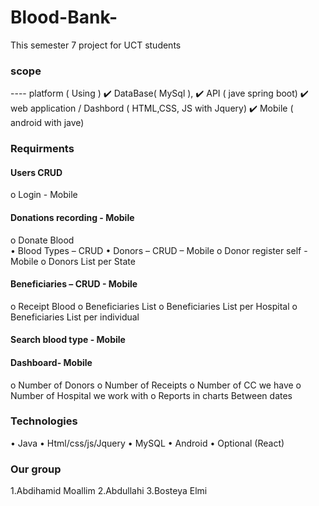 # Blood-Bank-
This semester 7 project for UCT students 

### scope 
---- platform  ( Using )
✔️ DataBase( MySql ),
✔️ API ( jave spring boot)
✔️ web application / Dashbord ( HTML,CSS, JS with Jquery)
✔️ Mobile ( android with jave)

### Requirments 

####	Users CRUD 
o	Login - Mobile

####	Donations recording - Mobile
o	Donate Blood  
•	Blood Types – CRUD 
•	Donors – CRUD – Mobile
o	Donor register self - Mobile
o	Donors List per State

####	Beneficiaries – CRUD - Mobile
o	Receipt Blood
o	Beneficiaries List
o	Beneficiaries List per Hospital
o	Beneficiaries List per individual 

####	Search blood type - Mobile

####	Dashboard- Mobile
o	Number of Donors
o	Number of Receipts
o	Number of CC we have
o	Number of Hospital we work with
o	Reports in charts 
 Between dates

### Technologies
•	Java
•	Html/css/js/Jquery
•	MySQL
•	Android
•	Optional (React)


### Our group
1.Abdihamid Moallim
2.Abdullahi 
3.Bosteya Elmi
